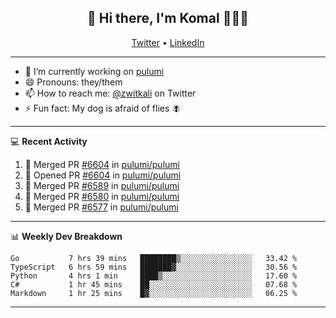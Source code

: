 <h2 align="center"> 👋 Hi there, I'm Komal 🧑🏾‍💻 </h2>
<p align="center">
    <a href="https://twitter.com/zwitkali">Twitter</a> •
    <a href="https://www.linkedin.com/in/komal-ali/">LinkedIn</a>
</p>

--------

- 🔭 I’m currently working on [pulumi](https://github.com/pulumi/pulumi)
- 😄 Pronouns: they/them
- 📫 How to reach me: [@zwitkali](https://twitter.com/zwitkali) on Twitter
- ⚡ Fun fact: My dog is afraid of flies 🪰

--------
💻 **Recent Activity**

<!--START_SECTION:activity-->
1. 🎉 Merged PR [#6604](https://github.com/pulumi/pulumi/pull/6604) in [pulumi/pulumi](https://github.com/pulumi/pulumi)
2. 💪 Opened PR [#6604](https://github.com/pulumi/pulumi/pull/6604) in [pulumi/pulumi](https://github.com/pulumi/pulumi)
3. 🎉 Merged PR [#6589](https://github.com/pulumi/pulumi/pull/6589) in [pulumi/pulumi](https://github.com/pulumi/pulumi)
4. 🎉 Merged PR [#6580](https://github.com/pulumi/pulumi/pull/6580) in [pulumi/pulumi](https://github.com/pulumi/pulumi)
5. 🎉 Merged PR [#6577](https://github.com/pulumi/pulumi/pull/6577) in [pulumi/pulumi](https://github.com/pulumi/pulumi)
<!--END_SECTION:activity-->

--------

📊 **Weekly Dev Breakdown**
<!--START_SECTION:waka-->
```text
Go           7 hrs 39 mins   ████████▒░░░░░░░░░░░░░░░░   33.42 % 
TypeScript   6 hrs 59 mins   ███████▓░░░░░░░░░░░░░░░░░   30.56 % 
Python       4 hrs 1 min     ████▒░░░░░░░░░░░░░░░░░░░░   17.60 % 
C#           1 hr 45 mins    ██░░░░░░░░░░░░░░░░░░░░░░░   07.68 % 
Markdown     1 hr 25 mins    █▓░░░░░░░░░░░░░░░░░░░░░░░   06.25 % 
```
<!--END_SECTION:waka-->

--------